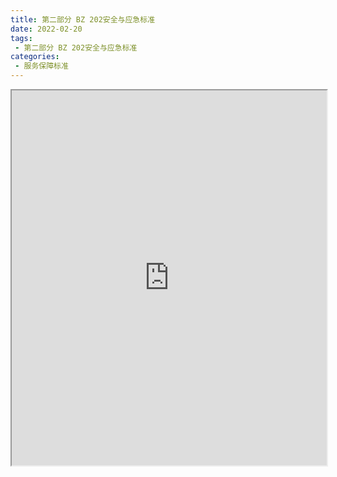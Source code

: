 ```yaml
---
title: 第二部分 BZ 202安全与应急标准
date: 2022-02-20
tags:
 - 第二部分 BZ 202安全与应急标准
categories:
 - 服务保障标准
---
```




<iframe src="https://wanli.yourtools.icu/pdf/web/viewer.html?file=https://vkceyugu.cdn.bspapp.com/VKCEYUGU-f2824a45-8901-4778-8647-e91230414af7/7750da8d-7e36-4b7f-9357-caa73b4d30fa.pdf" width="100%" height="600px"></iframe>
